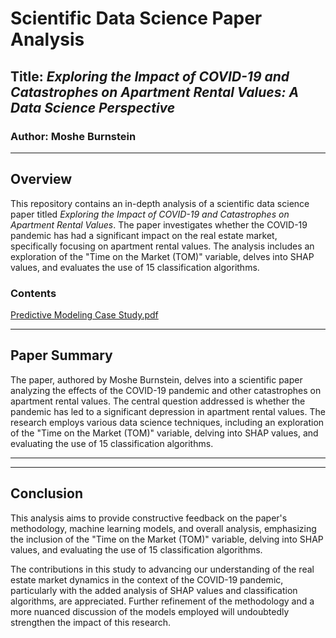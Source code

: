 
# Scientific Data Science Paper Analysis

## Title: *Exploring the Impact of COVID-19 and Catastrophes on Apartment Rental Values: A Data Science Perspective*

### Author: Moshe Burnstein

---

## Overview

This repository contains an in-depth analysis of a scientific data science paper titled *Exploring the Impact of COVID-19 and Catastrophes on Apartment Rental Values*. The paper investigates whether the COVID-19 pandemic has had a significant impact on the real estate market, specifically focusing on apartment rental values. The analysis includes an exploration of the "Time on the Market (TOM)" variable, delves into SHAP values, and evaluates the use of 15 classification algorithms.

### Contents

[Predictive Modeling Case Study.pdf](#Predictive%20Modeling%20Case%20Study.pdf)


---

## Paper Summary

The paper, authored by Moshe Burnstein, delves into a scientific paper analyzing the effects of the COVID-19 pandemic and other catastrophes on apartment rental values. The central question addressed is whether the pandemic has led to a significant depression in apartment rental values. The research employs various data science techniques, including an exploration of the "Time on the Market (TOM)" variable, delving into SHAP values, and evaluating the use of 15 classification algorithms.

---



---

## Conclusion

This analysis aims to provide constructive feedback on the paper's methodology, machine learning models, and overall analysis, emphasizing the inclusion of the "Time on the Market (TOM)" variable, delving into SHAP values, and evaluating the use of 15 classification algorithms.

The contributions in this study to advancing our understanding of the real estate market dynamics in the context of the COVID-19 pandemic, particularly with the added analysis of SHAP values and classification algorithms, are appreciated. Further refinement of the methodology and a more nuanced discussion of the models employed will undoubtedly strengthen the impact of this research.

